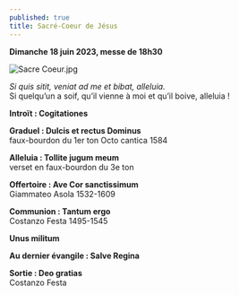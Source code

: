 ```yaml
---
published: true
title: Sacré-Coeur de Jésus
---
```

**Dimanche 18 juin 2023, messe de 18h30**

![Sacre Coeur.jpg]({{site.baseurl}}/images/Sacre%20Coeur.jpg)

*Si quis sitit, veniat ad me et bibat, alleluia.*  
Si quelqu’un a soif, qu’il vienne à moi et qu’il boive, alleluia !

**Introït : Cogitationes**

**Graduel : Dulcis et rectus Dominus**  
faux-bourdon du 1er ton Octo cantica 1584

**Alleluia : Tollite jugum meum**  
verset en faux-bourdon du 3e ton

**Offertoire : Ave Cor sanctissimum**  
Giammateo Asola 1532-1609

**Communion : Tantum ergo**  
Costanzo Festa 1495-1545

**Unus militum**

**Au dernier évangile : Salve Regina**  

**Sortie : Deo gratias**  
Costanzo Festa

